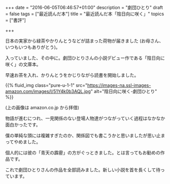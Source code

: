 +++
date = "2016-06-05T06:46:57+01:00"
description = "劇団ひとり"
draft = false
tags = ["最近読んだ本"]
title = "最近読んだ本「陰日向に咲く」"
topics = ["書評"]

+++

日本の実家から緑茶やかりんとうなどが詰まった荷物が届きました (お母さん、いつもいつもありがとう)。

入っていました、その中に。劇団ひとりさんの小説デビュー作である「陰日向に咲く」の文庫本。

早速お茶を入れ、かりんとうをかじりながら読書を開始しました。

<!--more-->

{{% fluid_img class="pure-u-1-1" src="https://images-na.ssl-images-amazon.com/images/I/51Y4k0b3AQL.jpg" alt="陰日向に咲く-劇団ひとり" %}}

(上の画像は amazon.co.jp から拝借)

物語が進むにつれ、一見関係のない登場人物達がつながっていく過程はなかなか面白かったです。

僕の単純な頭には複雑すぎたのか、関係図でも書こうかと思いましたが思い止まってやめました。

個人的には彼の「青天の霹靂」の方がぐっときました。とは言ってもお勧めの作品です。

これで劇団ひとりさんの作品を全部読みました。新しい小説を首を長くして待っています。